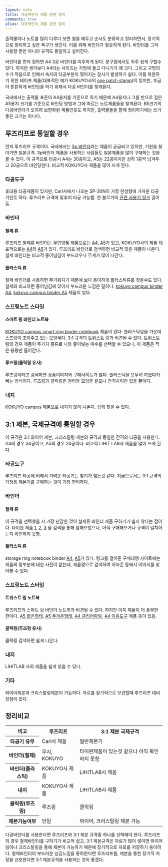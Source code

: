 ```yaml
---
layout: note
title: 다공바인더 제품 관련 정리
comments: true
alias: 다공바인더 제품 관련 정리
---
```

출력물이나 노트를 많이 다루다 보면 철을 해두고 순서도 분류하고 정리하면서, 장기적으로 정리하고 싶은 욕구가 생긴다. 이를 위해 바인더가 필요하게 된다. 바인더를 그저 사용할 뿐만 아니라 규격도 통일하고 싶어진다.

바인더를 먼저 접하면 A4 3공 바인더를 마주하게 된다. 문구점에서도 아주 쉽게 구할수 있다. 하지만 생각보다 A4라는 사이즈는 가방에 들고 다니기가 꽤 크다. 그리고 구멍의 수가 적음으로 인해서 속지의 타공부분이 찢어지는 참사가 발생하기 쉽다. 이를 복원하기 위한 테이프 제품(대표적인 예가 KOKUYO사의 [one patch stamp](https://www.youtube.com/watch?v=B5Nre66JOF8))이 있지만, 조금 더 튼튼하게 바인딩을 하기 위해서 다공 바인더를 찾게된다.

국내에서는 출력물 표준이 A4용지를 기준으로 하기 때문에 A4용지나 그를 반으로 접은 A5용지 크기를 기준으로 바인딩 방법과 그에 따르는 노트제품들을 찾게된다. B5크기의 다공바인더가 오히려 보편화된 제품인듯도 하지만, 출력물들을 함께 정리하기에는 쓰기 좋은 크기는 아니다.

## 루즈리프로 통일할 경우

먼저 루즈리프 규격이다. 국내에서는 [3p 바인더](http://www.3pbinder.com/)라는 제품이 공급되고 있지만, 기원을 찾아가면 일본규격. 3p바인더 제품을 사용하는 사람들도 일본제품을 많이 구매하는 것을 볼 수 있다. 이 규격으로 타공시 A4는 30공이고, A5는 22공이지만 상하 1공씩 남겨두고 20공으로 바인딩한다. 비교적 KOKUYO사 제품을 많이 쓰게 된다.

### 타공도구

휴대용 타공제품이 있지만, Carl사에서 나오는 SP-30N이 가장 완성형에 가까운 타공기인듯 하다. 루즈리프 규격에 맞추어 타공 가능함. 한 블로거의 [관련 사용기 링크](http://blog.naver.com/wills4u/220421004403) 걸어둠.

### 바인더

#### 철제 류

루즈리프 철제류 바인더는 무인양품 제품으로는 [A4](http://www.mujikorea.net/display/showDisplay.lecs?goodsNo=MJ31068302&storeNo=1&siteNo=13013&goodsCompositionCode=50), [A5](http://www.mujikorea.net/display/showDisplay.lecs?goodsNo=MJ31068303&storeNo=1&siteNo=13013&goodsCompositionCode=50)가 있고, KOKUYO사의 제품 대표적으로는 [A4](http://japanstore.kr/mall/view/goodsNo/123850)와 [A5](http://japanstore.kr/mall/view/goodsNo/23571)가 있다. 루즈리프 바인더로 검색하면 비교적 많은 제품이 나온다. 철제 바인더는 비교적 종이넘김이 부드러우나 무게가 많이 나간다.

#### 플라스틱 류

철제 바인더를 사용하면 무거워지기 때문에 보다 용이하게 플라스틱류를 찾을수도 있다. 철제와 비교하면 종이넘김에 있어서 부드러운 느낌은 덜하다. [kokuyo campus binder A4](http://item2.gmarket.co.kr/Item/DetailView/Item.aspx?goodscode=572316369), [kokuyo campus binder A5](http://www.terapeak.com/worth/kokuyo-campus-binder-a5-20-holes-up-to-65-sheets-transparent-lumpur-ap131t/272056068738/) 제품이 있다.

### 스프링노트 스타일

#### 스마트 링 바인더 노트북

[KOKUYO campus smart ring binder notebook](http://www.1300k.com/shop/goodsDetail.html?f_sp=&f_goodsno=215023101160) 제품이 있다. 플라스틱링을 가운데 스프링이 조아주고 있는 모양세다. 3:1 규격의 트위스트 링과 비견될 수 있다. 트위스트링의 경우 제품이 두가지 종류로 나와 좋이넣는 매수를 선택할 수 있으나, 이 제품은 적은 용량만 들어간다.

#### 루즈링(클릭링 유사)

루즈링이라고 검색하면 상품이미지와 구매사이트가 많다. 플라스틱을 오무려 끼웠다가 빼는 방식이다. 루즈링과 클릭링은 원리와 모양은 같으나 간격차이만 있을 뿐이다.

### 내지

KOKUYO campus 제품으로 내지가 많이 나온다. 쉽게 찾을 수 있다.

## 3:1 제본, 국제규격에 통일할 경우

이 규격은 3:1 와이어 제본, 크리스탈링 제본의 규격과 동일한 간격의 타공을 사용한다. A4의 경우 34공이고, A5의 경우 24공이다. 비교적 LIHIT LAB사 제품을 많이 쓰게 된다.

### 타공도구

루즈리프 타공에 비해서 가벼운 타공기는 찾기가 힘든것 같다. 지금으로서는 3:1 규격의 가정용 제본기를 구매하는 것이 가장 편이하다.

### 바인더

#### 철제 류

이 규격을 선택했을 시 가장 난감한 것이 철제류 바인더 제품 구하기가 쉽지 않다는 점이다. 타이완 제품 [1](http://goods.ruten.com.tw/item/show?21304291189583), [2](http://www.pundy.com.tw/ko/product/-/pundy_diy_binder_notebook_011.html), [3](http://www.pcstore.com.tw/pundy/M08216157.htm) 을 검색을 통해 접해보았으나, 아직 구매해보거나 규격이 일치하는지 확인하지 못함.

#### 플라스틱 류

storage ring notebook binder [A4](http://japanstore.kr/mall/view/goodsNo/23479), [A5](http://japanstore.kr/mall/view/goodsNo/23488)가 있다. 링크를 걸어둔 구매대행 사이트에는 제품의 링부분에 대한 사진이 없는데, 제품명으로 검색하여 아마존 등에서 이미지를 찾아볼 수 있다.

### 스프링노트 스타일

#### 트위스트 링 노트북

루즈리프의 스마트 링 바인더 노트북과 비견될 수 있다. 하지만 이쪽 제품이 더 풍부한 편이다. [A5 얇은형태](http://japanstore.kr/mall/view/goodsNo/24204), [A5 두꺼운형태](http://japanstore.kr/mall/view/goodsNo/24252), [A4 클리어파일](http://japanstore.kr/mall/view/goodsNo/30097), [A4 이음도구](http://japanstore.kr/mall/view/goodsNo/92862/keyword/y8nMyCzJSUxScDRRMDYBAA) 제품 등이 있음.

#### 클릭링(루즈링 유사)

클릭링 검색하면 쉽게 나온다.

### 내지

LIHITLAB 사의 제품을 쉽게 찾을 수 있다.

### 기타

와이어제본과 크리스탈링제본이 가능하다. 자료를 장기적으로 보관할때 루즈리프 대비 장점이 있다.

## 정리비교
<table class="wikitable"><tr><th> 비고</th><th> 루즈리프</th><th> 3:1 제본 국제규격</th></tr><tr><th> 타공기 유무</th><td> Carl사 제품</td><td> 일반제본기</td></tr><tr><th> 바인더(철제)</th><td> 무지, KOKUYO</td><td> 타이완제품이 있는것 같으나 아직 확인하지 못함</td></tr><tr><th> 바인더(플라스틱)</th><td> KOKUYO사 제품</td><td> LIHITLAB사 제품</td></tr><tr><th> 내지</th><td> KOKUYO사 제품</td><td> LIHITLAB사 제품</td></tr><tr><th> 클릭링(루즈링)</th><td> 루즈링</td><td> 클릭링</td></tr><tr><th> 제본가능여부</th><td> 안됨</td><td> 와이어, 크리스탈링 제본 가능</td></tr></table>

다공바인더를 사용한다면 루즈리프와 3:1 제본 규격중 하나를 선택해야 한다. 루즈리프의 경우 철제바인더를 구하기가 비교적 쉽고, 3:1 제본규격은 자료가 많이 쌓이면 와이어링이나 크리스탈링을 통해 제본이 가능하기 때문에 장기적으로 자료를 저장하기 용이하다. 철제바인더의 부드러운 넘김느낌을 좋아한다면 루즈리프를, 제본을 통한 장기적 저장을 선호한다면 3:1 제본규격을 사용하는 것이 좋겠다.